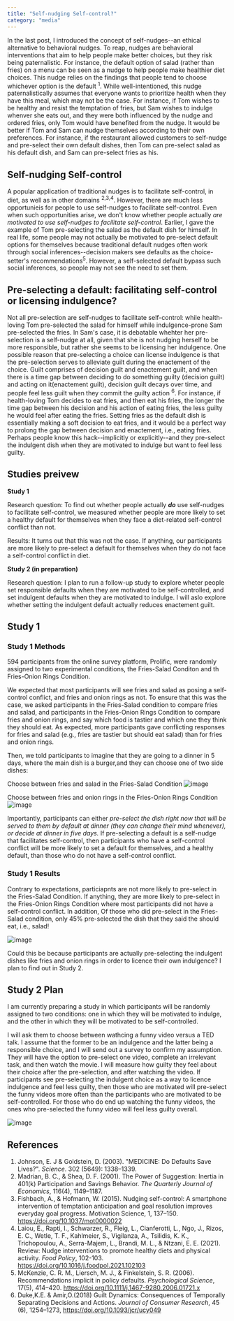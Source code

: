```yaml
---
title: "Self-nudging Self-control?"
category: "media"
---
```


In the last post, I introduced the concept of self-nudges--an ethical alternative to behavioral nudges. To reap, nudges are behavioral interventions that aim to help people make better choices, but they risk being paternalistic. For instance, the default option of salad (rather than fries) on a menu can be seen as a nudge to help people make healthier diet choices. This nudge relies on the findings that people tend to choose whichever option is the default <sup>1</sup>. While well-intentioned, this nudge paternalistically assumes that everyone wants to prioritize health when they have this meal, which may not be the case. For instance, if Tom wishes to be healthy and resist the temptation of fries, but Sam wishes to indulge whenver she eats out, and they were both influenced by the nudge and ordered fries, only Tom would have benefited from the nudge. It would be better if Tom and Sam can nudge themselves according to their own preferences. For instance, if the restaurant allowed customers to self-nudge and pre-select their own default dishes, then Tom can pre-select salad as his default dish, and Sam can pre-select fries as his.

## Self-nudging Self-control
A popular application of traditional nudges is to facilitate self-control, in diet, as well as in other domains <sup>2,3,4</sup>. However, there are much less opportunieis for people to use self-nudges to facilitate self-control. Even when such opportunities arise, we don't know whether people actually <i>are motivated to use self-nudges to facilitate self-control</i>. Earlier, I gave the example of Tom pre-selecting the salad as the default dish for himself. In real life, some people may not actually be motivated to pre-select default options for themselves because traditional default nudges often work through social inferences--decision makers see defaults as the choice-setter's recommendations<sup>5</sup>. However, a self-selected default bypass such social inferences, so people may not see the need to set them. 

## Pre-selecting a default: facilitating self-control or licensing indulgence?
Not all pre-selection are self-nudges to facilitate self-control: while health-loving Tom pre-selected the salad for himself while indulgence-prone Sam pre-selected the fries. In Sam's case, it is debatable whehter her pre-selection is a self-nudge at all, given that she is not nudging herself to be more responsible, but rather she seems to be licensing her indulgence. One possible reason that pre-selecting a choice can license indulgence is that the pre-selection serves to alleviate guilt during the enactement of the choice. Guilt comprises of decision guilt and enactement guilt, and when there is a time gap between deciding to do something guilty (decision guilt) and acting on it(enactement guilt), decision guilt decays over time, and people feel less guilt when they commit the guilty action <sup>6</sup>. For instance, if health-loving Tom decides to eat fries, and then eat his fries, the longer the time gap between his decision and his action of eating fries, the less guilty he would feel after eating the fries. Setting fries as the default dish is essentially making a soft decision to eat fries, and it would be a perfect way to prolong the gap between decision and enactement, i.e., eating fries. Perhaps people know this hack--implicitly or explicitly--and they pre-select the indulgent dish when they are motivated to indulge but want to feel less guilty.

## Studies preivew
**Study 1** 

Research question: To find out whether people actually _**do**_ use self-nudges to facilitate self-control, we measured whether people are more likely to set a healthy default for themselves when they face a diet-related self-control conflict than not. 

Results: It turns out that this was not the case. If anything, our participants are more likely to pre-select a default for themselves when they do not face a self-control conflict in diet.

**Study 2 (in preparation)** 

Research question: I plan to run a follow-up study to explore wheter people set responsible defaults when they are motivated to be self-controlled, and set indulgent defaults when they are motivated to indulge. I will aslo explore whether setting the indulgent default actually reduces enactement guilt.

## Study 1 ##
### Study 1 Methods
594 participants from the online survey platform, Prolific, were randomly assigned to two experimental conditions, the Fries-Salad Conditon and th Fries-Onion Rings Condition. 

We expected that most participants will see fries and salad as posing a self-control conflict, and fries and onion rings as not. To ensure that this was the case, we asked participants in the Fries-Salad condition to compare fries and salad, and participants in the Fries-Onion Rings Condition to compare fries and onion rings, and say which food is tastier and which one they think they should eat. As expected, more participants gave conflicting responses for fries and salad (e.g., fries are tastier but should eat salad) than for fries and onion rings.

Then, we told participants to imagine that they are going to a dinner in 5 days, where the main dish is a burger,and they can choose one of two side dishes:

Choose between fries and salad in the Fries-Salad Condition ![image](https://github.com/ShirleyXingyuLiu/shirleyxingyuliu.github.io/assets/92596882/f2f18108-9df2-4bc9-ac47-02ea63e0057c)

Choose between fries and onion rings in the Fries-Onion Rings Condition ![image](https://github.com/ShirleyXingyuLiu/shirleyxingyuliu.github.io/assets/92596882/7811c554-c3a0-4044-87fd-146f2cbc94bd)

Importantly, participants can either _pre-select the dish right now that will be served to them by default at dinner (they can change their mind whenever), or decide at dinner in five days._ If pre-selecting a default is a self-nudge that facilitates self-control, then participants who have a self-control conflict will be more likely to set a default for themselves, and a healthy default, than those who do not have a self-control conflict.

### Study 1 Results
Contrary to expectations, particiapnts are not more likely to pre-select in the Fries-Salad Condition. If anything, they are more likely to pre-select in the Fries-Onion Rings Condition where most participants did not have a self-control conflict. In addition, Of those who did pre-select in the Fries-Salad condition, only 45% pre-selected the dish that they said the should eat, i.e., salad!

![image](https://github.com/ShirleyXingyuLiu/shirleyxingyuliu.github.io/assets/92596882/ce03e10b-e03c-4542-afb7-aeb03c9013f8)

Could this be because participants are actually pre-selecting the indulgent dishes like fries and onion rings in order to licence their own indulgence? I plan to find out in Study 2.

## Study 2 Plan 
I am currently preparing a study in which participants will be randomly assigned to two conditions: one in which they will be motivated to indulge, and the other in which they will be motivated to be self-controlled. 

I will ask them to choose between wathcing a funny video versus a TED talk. I assume that the former to be an indulgence and the latter being a responsible choice, and I will send out a survey to confirm my assumption. They will have the option to pre-select one video, complete an irrelevant task, and then watch the movie. I will measure how guilty they feel about their choice after the pre-selection, and after watching the video. If participants see pre-selecting the indulgent choice as a way to licence indulgence and feel less guilty, then those who are motivated will pre-select the funny videos more often than the participants who are motivated to be self-controlled. For those who do end up watching the funny videos, the ones who pre-selected the funny video will feel less guilty overall.

![image](https://github.com/ShirleyXingyuLiu/shirleyxingyuliu.github.io/assets/92596882/77629158-3ff8-4cd1-abe8-94fce2be9be0)



## References
1. Johnson, E. J & Goldstein, D. (2003). "MEDICINE: Do Defaults Save Lives?". _Science_. 302 (5649): 1338–1339.
2. Madrian, B. C., & Shea, D. F. (2001). The Power of Suggestion: Inertia in 401(k) Participation and Savings Behavior. _The Quarterly Journal of Economics_, 116(4), 1149–1187.
3. Fishbach, A., & Hofmann, W. (2015). Nudging self-control: A smartphone intervention of temptation anticipation and goal resolution improves everyday goal progress. Motivation Science, 1, 137–150. https://doi.org/10.1037/mot0000022
4. Laiou, E., Rapti, I., Schwarzer, R., Fleig, L., Cianferotti, L., Ngo, J., Rizos, E. C., Wetle, T. F., Kahlmeier, S., Vigilanza, A., Tsilidis, K. K., Trichopoulou, A., Serra-Majem, L., Brandi, M. L., & Ntzani, E. E. (2021). Review: Nudge interventions to promote healthy diets and physical activity. _Food Policy_, 102-103. https://doi.org/10.1016/j.foodpol.2021.102103
5. McKenzie, C. R. M., Liersch, M. J., & Finkelstein, S. R. (2006). Recommendations implicit in policy defaults. _Psychological Science_, 17(5), 414–420. https://doi.org/10.1111/j.1467-9280.2006.01721.x
6. Duke,K.E. & Amir,O.(2018) Guilt Dynamics: Consequences of Temporally Separating Decisions and Actions. _Journal of Consumer Research_, 45 (6), 1254–1273, https://doi.org/10.1093/jcr/ucy049



